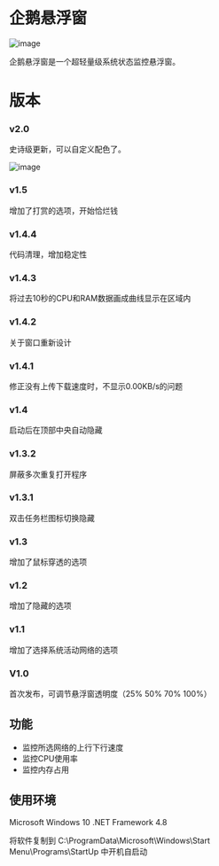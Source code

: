 # 企鹅悬浮窗
![image](https://github.com/kingsznhone/Penguin-Monitor/blob/master/MDinfo.jpg)

企鹅悬浮窗是一个超轻量级系统状态监控悬浮窗。

# 版本
### v2.0
史诗级更新，可以自定义配色了。


![image](https://github.com/kingsznhone/Penguin-Monitor/blob/master/Mod.jpg)


### v1.5
增加了打赏的选项，开始恰烂钱
### v1.4.4
代码清理，增加稳定性
### v1.4.3
将过去10秒的CPU和RAM数据画成曲线显示在区域内
### v1.4.2
关于窗口重新设计
### v1.4.1
修正没有上传下载速度时，不显示0.00KB/s的问题
### v1.4
启动后在顶部中央自动隐藏
### v1.3.2
屏蔽多次重复打开程序
### v1.3.1
双击任务栏图标切换隐藏
### v1.3 
增加了鼠标穿透的选项
### v1.2
增加了隐藏的选项
### v1.1
增加了选择系统活动网络的选项
### V1.0
首次发布，可调节悬浮窗透明度（25% 50% 70% 100%）

## 功能
- 监控所选网络的上行下行速度
- 监控CPU使用率
- 监控内存占用


## 使用环境 
Microsoft Windows 10 
.NET Framework 4.8

将软件复制到
C:\ProgramData\Microsoft\Windows\Start Menu\Programs\StartUp
中开机自启动
